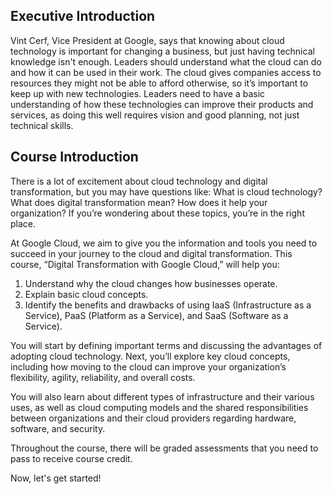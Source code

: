 ## Executive Introduction

Vint Cerf, Vice President at Google, says that knowing about cloud technology is important for changing a business, but just having technical knowledge isn't enough. Leaders should understand what the cloud can do and how it can be used in their work. The cloud gives companies access to resources they might not be able to afford otherwise, so it’s important to keep up with new technologies. Leaders need to have a basic understanding of how these technologies can improve their products and services, as doing this well requires vision and good planning, not just technical skills.


## Course Introduction

There is a lot of excitement about cloud technology and digital transformation, but you may have questions like: What is cloud technology? What does digital transformation mean? How does it help your organization? If you’re wondering about these topics, you’re in the right place.

At Google Cloud, we aim to give you the information and tools you need to succeed in your journey to the cloud and digital transformation. This course, “Digital Transformation with Google Cloud,” will help you:

1. Understand why the cloud changes how businesses operate.
2. Explain basic cloud concepts.
3. Identify the benefits and drawbacks of using IaaS (Infrastructure as a Service), PaaS (Platform as a Service), and SaaS (Software as a Service).

You will start by defining important terms and discussing the advantages of adopting cloud technology. Next, you’ll explore key cloud concepts, including how moving to the cloud can improve your organization’s flexibility, agility, reliability, and overall costs. 

You will also learn about different types of infrastructure and their various uses, as well as cloud computing models and the shared responsibilities between organizations and their cloud providers regarding hardware, software, and security.

Throughout the course, there will be graded assessments that you need to pass to receive course credit. 

Now, let's get started!
